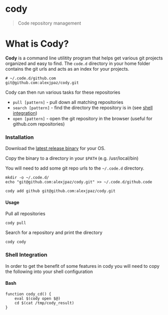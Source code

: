 # cody
> Code repository management

# What is Cody?

**Cody** is a command line utilitity program that helps get various git projects organized and easy to find. The `code.d` directory in your home folder contains the git urls and acts as an index for your projects.

```
# ~/.code.d/github.com
git@github.com:alexjpaz/cody.git
```

Cody can then run various tasks for these repositories

* `pull [pattern]` - pull down all matching repositories
* `search [pattern]` - find the directory the repository is in (see [shell integration](#shell-integration))
* `open [pattern]` - open the git repository in the browser (useful for github.com repositories)

### Installation

Download the [latest release binary](https://github.com/alexjpaz/cody/releases) for your OS.

Copy the binary to a directory in your `$PATH` (e.g. /usr/local/bin)

You will need to add some git repo urls to the `~/.code.d` directory.

```
mkdir -o ~/.code.d/
echo "git@github.com:alexjpaz/cody.git" >> ~/.code.d/github.code
```

```
cody add github git@github.com:alexjpaz/cody.git
```

#### Usage

Pull all repositories

```
cody pull
```

Search for a repository and print the directory

```
cody cody
```

### Shell Integration

In order to get the benefit of some features in cody you will need to copy the following into your shell configuration


#### Bash

```
function cody_cd() {
    eval $(cody open $@)
    cd $(cat /tmp/cody_result)
}
```
